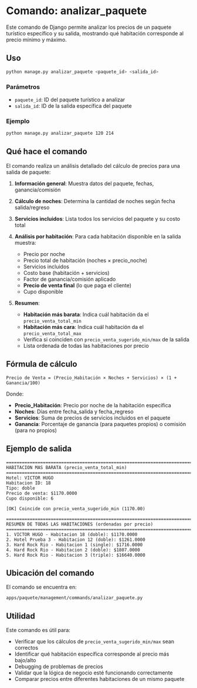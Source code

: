 # Comando: analizar_paquete

Este comando de Django permite analizar los precios de un paquete turístico específico y su salida, mostrando qué habitación corresponde al precio mínimo y máximo.

## Uso

```bash
python manage.py analizar_paquete <paquete_id> <salida_id>
```

### Parámetros

- `paquete_id`: ID del paquete turístico a analizar
- `salida_id`: ID de la salida específica del paquete

### Ejemplo

```bash
python manage.py analizar_paquete 120 214
```

## Qué hace el comando

El comando realiza un análisis detallado del cálculo de precios para una salida de paquete:

1. **Información general**: Muestra datos del paquete, fechas, ganancia/comisión
2. **Cálculo de noches**: Determina la cantidad de noches según fecha salida/regreso
3. **Servicios incluidos**: Lista todos los servicios del paquete y su costo total
4. **Análisis por habitación**: Para cada habitación disponible en la salida muestra:
   - Precio por noche
   - Precio total de habitación (noches × precio_noche)
   - Servicios incluidos
   - Costo base (habitación + servicios)
   - Factor de ganancia/comisión aplicado
   - **Precio de venta final** (lo que paga el cliente)
   - Cupo disponible

5. **Resumen**:
   - **Habitación más barata**: Indica cuál habitación da el `precio_venta_total_min`
   - **Habitación más cara**: Indica cuál habitación da el `precio_venta_total_max`
   - Verifica si coinciden con `precio_venta_sugerido_min/max` de la salida
   - Lista ordenada de todas las habitaciones por precio

## Fórmula de cálculo

```
Precio de Venta = (Precio_Habitación × Noches + Servicios) × (1 + Ganancia/100)
```

Donde:
- **Precio_Habitación**: Precio por noche de la habitación específica
- **Noches**: Días entre fecha_salida y fecha_regreso
- **Servicios**: Suma de precios de servicios incluidos en el paquete
- **Ganancia**: Porcentaje de ganancia (para paquetes propios) o comisión (para no propios)

## Ejemplo de salida

```
================================================================================
HABITACION MAS BARATA (precio_venta_total_min)
================================================================================
Hotel: VICTOR HUGO
Habitacion ID: 18
Tipo: doble
Precio de venta: $1170.0000
Cupo disponible: 6

[OK] Coincide con precio_venta_sugerido_min (1170.00)

================================================================================
RESUMEN DE TODAS LAS HABITACIONES (ordenadas por precio)
================================================================================
1. VICTOR HUGO - Habitacion 18 (doble): $1170.0000
2. Hotel Prueba 3 - Habitacion 12 (doble): $1261.0000
3. Hard Rock Rio - Habitacion 1 (single): $1716.0000
4. Hard Rock Rio - Habitacion 2 (doble): $1807.0000
5. Hard Rock Rio - Habitacion 3 (triple): $16640.0000
```

## Ubicación del comando

El comando se encuentra en:
```
apps/paquete/management/commands/analizar_paquete.py
```

## Utilidad

Este comando es útil para:
- Verificar que los cálculos de `precio_venta_sugerido_min/max` sean correctos
- Identificar qué habitación específica corresponde al precio más bajo/alto
- Debugging de problemas de precios
- Validar que la lógica de negocio esté funcionando correctamente
- Comparar precios entre diferentes habitaciones de un mismo paquete
